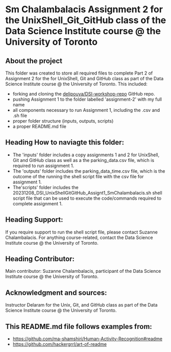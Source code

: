 # Sm Chalambalacis Assignment 2 for the UnixShell_Git_GitHub class of the Data Science Institute course @ the University of Toronto
## About the project
This folder was created to store all required files to complete Part 2 of Assignment 2 for the for UnixShell, Git and GitHub class as part of the Data Science Institute course @ the University of Toronto. This included:
- forking and cloning the [delipouya/DSI-workshop-repo](https://github.com/delipouya/DSI-workshop-repo/tree/main) GitHub repo. 
- pushing Assignment 1 to the folder labelled 'assignment-2' with my full name
- all components necessary to run Assignment 1, including the .csv and .sh file
- proper folder structure (inputs, outputs, scripts) 
- a proper README.md file

## Heading How to naviagte this folder:
- The 'inputs' folder includes a copy assignments 1 and 2 for UnixShell, Git and GitHub class as well as a the parking_data.csv file, which is required to run assignment 1.
- The 'outputs' folder includes the parking_data_time.csv file, which is the outcome of the running the shell script file with the csv file for assignment 1.
- The'scripts' folder includes the 20231208_DSI_UnixShellGitGitHub_Assignt1_SmChalambalacis.sh shell script file that can be used to execute the code/commands required to complete assignment 1.

## Heading Support:
If you require support to run the shell script file, please contact Suzanne Chalambalacis. For anything course-related, contact the Data Science Institute course @ the University of Toronto.

## Heading Contributor:
Main contributor: Suzanne Chalambalacis, participant of the Data Science Institute course @ the University of Toronto.

## Acknowledgment and sources:
Instructor Delaram for the Unix, Git, and GitHub class as part of the Data Science Institute course @ the University of Toronto.

## This README.md file follows examples from:
- https://github.com/ma-shamshiri/Human-Activity-Recognition#readme
- https://github.com/hackergrrl/art-of-readme
